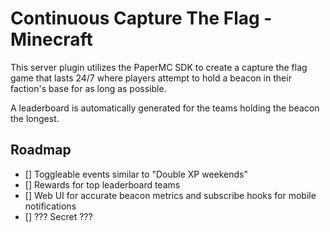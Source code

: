 # Continuous Capture The Flag - Minecraft
This server plugin utilizes the PaperMC SDK to create a capture the flag game that lasts
24/7 where players attempt to hold a beacon in their faction's base for as long as possible.  

A leaderboard is automatically generated for the teams holding the beacon the longest.  

## Roadmap
- [] Toggleable events similar to "Double XP weekends"
- [] Rewards for top leaderboard teams
- [] Web UI for accurate beacon metrics and subscribe hooks for mobile notifications
- [] ??? Secret ???